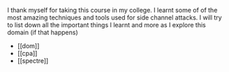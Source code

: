 I thank myself for taking this course in my college. I learnt some of of the most amazing techniques and tools used for side channel attacks.
I will try to list down all the important things I learnt and more as I explore this domain (if that happens)

- [[dom]]
- [[cpa]]
- [[spectre]]
